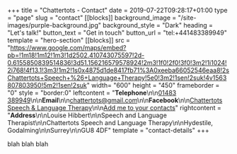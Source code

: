 +++
title = "Chattertots - Contact"
date = 2019-07-22T09:28:17+01:00
type = "page"
slug = "contact"
[[blocks]]
background_image = "/site-images/purple-background.jpg"
background_style = "Dark"
heading = "Let's talk!"
button_text = "Get in touch"
button_url = "tel:+441483389949"
template = "hero-section"
[[blocks]]
src = "https://www.google.com/maps/embed?pb=!1m18!1m12!1m3!1d2502.410743075597!2d-0.6155850839514836!3d51.156216579578924!2m3!1f0!2f0!3f0!3m2!1i1024!2i768!4f13.1!3m3!1m2!1s0x4875d1de8417fb71%3A0xeeba66052546eaa8!2sChattertots+Speech+%26+Language+Therapy!5e0!3m2!1sen!2suk!4v1563807803950!5m2!1sen!2suk"
width= "600"
height = "450"
frameborder = "0"
style = "border:0"
leftcontent = "**Telephone**\n\n[01483 389949](tel:+44389949)\n\n**Email**\n\n[chattertots@gmail.com](mailto:chattertots@gmail.com)\n\n**Facebook**\n\n[Chattertots Speech & Language Therapy](https://www.facebook.com/speechtherapysurrey)\n\n[Add me to your contacts](/Chattertots.vcf)"
rightcontent = "**Address**\n\nLouise Hibbert\n\nSpeech and Language Therapist\n\nChattertots Speech and Language Therapy\n\nHydestile, Godalming\n\nSurrey\n\nGU8 4DF"
template = "contact-details"
+++

blah blah blah

